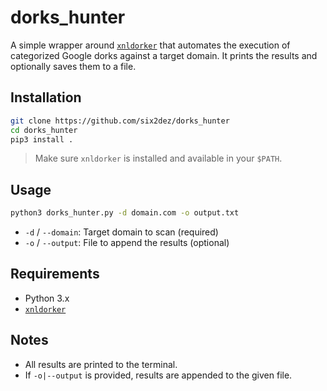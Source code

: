 # dorks_hunter

A simple wrapper around [`xnldorker`](https://github.com/xnl-h4ck3r/xnldorker) that automates the execution of categorized Google dorks against a target domain. It prints the results and optionally saves them to a file.

## Installation

```bash
git clone https://github.com/six2dez/dorks_hunter
cd dorks_hunter
pip3 install .
```

> Make sure `xnldorker` is installed and available in your `$PATH`.

## Usage

```bash
python3 dorks_hunter.py -d domain.com -o output.txt
```

- `-d` / `--domain`: Target domain to scan (required)
- `-o` / `--output`: File to append the results (optional)

## Requirements

- Python 3.x
- [`xnldorker`](https://github.com/xnl-h4ck3r/xnldorker)

## Notes

- All results are printed to the terminal.
- If `-o|--output` is provided, results are appended to the given file.
